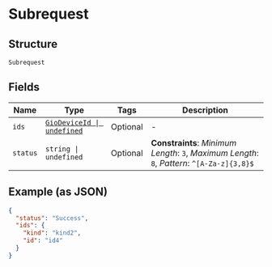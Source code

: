 
# Subrequest

## Structure

`Subrequest`

## Fields

| Name | Type | Tags | Description |
|  --- | --- | --- | --- |
| `ids` | [`GioDeviceId \| undefined`](../../doc/models/gio-device-id.md) | Optional | - |
| `status` | `string \| undefined` | Optional | **Constraints**: *Minimum Length*: `3`, *Maximum Length*: `8`, *Pattern*: `^[A-Za-z]{3,8}$` |

## Example (as JSON)

```json
{
  "status": "Success",
  "ids": {
    "kind": "kind2",
    "id": "id4"
  }
}
```

